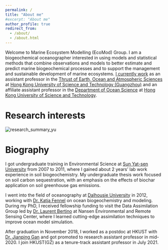 ```yaml
---
permalink: /
title: "About me"
#excerpt: "About me"
author_profile: true
redirect_from: 
  - /about/
  - /about.html
---
```


Welcome to Marine Ecosystem Modelling (EcoMod) Group. I am a biogeochemical oceanographer interested in using models and statistical methods that combine observations and models to better estimate and predict marine biogeochemical processes and to support the management and sustainable development of marine ecosystems. [I currently work](https://facultyprofiles.hkust-gz.edu.cn/#/faculty-personal-page?id=246) as an assistant professor in the [Thrust of Earth, Ocean and Atmospheric Sciences](https://hkust-gz.edu.cn/academics/four-hubs/function-hub/earth-ocean-atmospheric-sciences) at [Hong Kong University of Science and Technology (Guangzhou)](https://hkust-gz.edu.cn/academics/four-hubs/function-hub/earth-ocean-atmospheric-sciences) and an affiliate assistant professor in the [Department of Ocean Science](https://oces.hkust.edu.hk) at [Hong Kong University of Science and Technology](https://hkust.edu.hk/home).


Research interests
======
![research_summary_yu](https://user-images.githubusercontent.com/90517367/134154863-e298f7b4-6cfe-4ca7-b70e-20b06fa8fda7.png)


Biography
======
I got undergraduate training in Environmental Science at [Sun Yat-sen University](http://www.sysu.edu.cn/en/index.htm) from 2007 to 2011, where I gained about 2 years’ lab work experience in soil biogeochemistry. My undergraduate thesis work focused on soil carbon sequestration, with an emphasis on the effects of biochar application on soil greenhouse gas emissions. 

I went into the field of oceanography at [Dalhousie University](https://www.dal.ca) in 2012, working with [Dr. Katja Fennel](http://memg.ocean.dal.ca/fennel/) on ocean biogeochemistry and modeling. During my PhD, I received fellowship funding to visit the Data Assimilation Group led by [Dr. Laurent Bertino](https://www.nersc.no/staff/laurent-bertino) at Nansen Environmental and Remote Sensing Center, where I learned cutting-edge assimilation techniques to improve ocean model simulation. 

After graduation in November 2018, I worked as a postdoc at HKUST with [Dr. Jianping Gan](https://odmp.ust.hk ) and got promoted to research assistant professor in mid-2020. I join HKUST(GZ) as a tenure-track assistant professor in July 2021. 
